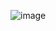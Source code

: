 ![image](https://github.com/HFUT-CHEATER/HFUTCheaterCollection/assets/161664982/b4eb1ad6-c507-439e-9d36-245bc00604aa)

